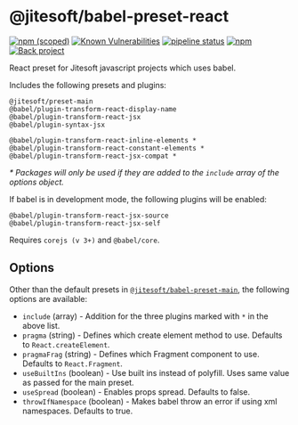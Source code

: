 # @jitesoft/babel-preset-react

[![npm (scoped)](https://img.shields.io/npm/v/@jitesoft/babel-preset-react)](https://www.npmjs.com/package/@jitesoft/babel-preset-react)
[![Known Vulnerabilities](https://dev.snyk.io/test/npm/@jitesoft/babel-preset-react/badge.svg)](https://dev.snyk.io/test/npm/@jitesoft/babel-preset-react)
[![pipeline status](https://gitlab.com/jitesoft/open-source/javascript/babel-preset-react/badges/master/pipeline.svg)](https://gitlab.com/jitesoft/open-source/javascript/babel-preset-react/commits/master)
[![npm](https://img.shields.io/npm/dt/@jitesoft/babel-preset-react)](https://www.npmjs.com/package/@jitesoft/babel-preset-react)
[![Back project](https://img.shields.io/badge/Open%20Collective-Tip%20the%20devs!-blue.svg)](https://opencollective.com/jitesoft-open-source)

React preset for Jitesoft javascript projects which uses babel.

Includes the following presets and plugins:

```
@jitesoft/preset-main
@babel/plugin-transform-react-display-name
@babel/plugin-transform-react-jsx
@babel/plugin-syntax-jsx

@babel/plugin-transform-react-inline-elements *
@babel/plugin-transform-react-constant-elements *
@babel/plugin-transform-react-jsx-compat *
```

_* Packages will only be used if they are added to the `include` array of the options object._

If babel is in development mode, the following plugins will be enabled:

```
@babel/plugin-transform-react-jsx-source
@babel/plugin-transform-react-jsx-self
```

Requires `corejs (v 3+)` and `@babel/core`.

## Options

Other than the default presets in [`@jitesoft/babel-preset-main`](https://gitlab.com/jitesoft/open-source/javascript/babel-preset-main), the following options
are available:

* `include` (array) - Addition for the three plugins marked with `*` in the above list.
* `pragma` (string) - Defines which create element method to use. Defaults to `React.createElement`.
* `pragmaFrag` (string) - Defines which Fragment component to use. Defaults to `React.Fragment`.
* `useBuiltIns` (boolean) - Use built ins instead of polyfill. Uses same value as passed for the main preset.
* `useSpread` (boolean) - Enables props spread. Defaults to false.
* `throwIfNamespace` (boolean) - Makes babel throw an error if using xml namespaces. Defaults to true.
